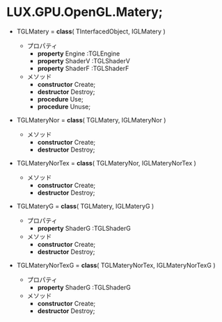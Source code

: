 ﻿# LUX.GPU.OpenGL.Matery;

* TGLMatery = **class**( TInterfacedObject, IGLMatery )
    * プロパティ
        * **property** Engine :TGLEngine
        * **property** ShaderV :TGLShaderV
        * **property** ShaderF :TGLShaderF
    * メソッド
        * **constructor** Create;
        * **destructor** Destroy;
        * **procedure** Use;
        * **procedure** Unuse;

* TGLMateryNor = **class**( TGLMatery, IGLMateryNor )
    * メソッド
        * **constructor** Create;
        * **destructor** Destroy;

* TGLMateryNorTex = **class**( TGLMateryNor, IGLMateryNorTex )
    * メソッド
        * **constructor** Create;
        * **destructor** Destroy;

* TGLMateryG = **class**( TGLMatery, IGLMateryG )
    * プロパティ
        * **property** ShaderG :TGLShaderG
    * メソッド
        * **constructor** Create;
        * **destructor** Destroy;

* TGLMateryNorTexG = **class**( TGLMateryNorTex, IGLMateryNorTexG )
    * プロパティ
        * **property** ShaderG :TGLShaderG
    * メソッド
        * **constructor** Create;
        * **destructor** Destroy;
